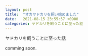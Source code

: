 ```yaml
---
layout: post
title:  "オカヤドカリを飼い始めました"
date:   2021-08-15 23:55:57 +0900
categories: ヤドカリを飼うことに至った話
---
```


ヤドカリを飼うことに至った話

comming soon.
